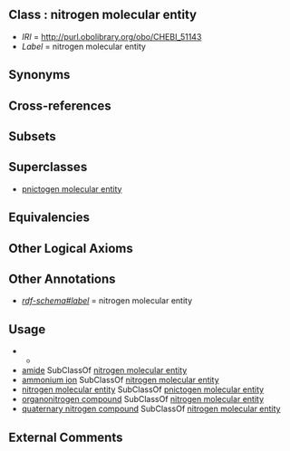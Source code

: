 
## Class : nitrogen molecular entity

 * *IRI* = http://purl.obolibrary.org/obo/CHEBI_51143
 * *Label* = nitrogen molecular entity

## Synonyms


## Cross-references


## Subsets


## Superclasses

 * [pnictogen molecular entity](../../CHEBI/02/CHEBI_33302.md)

## Equivalencies


## Other Logical Axioms


## Other Annotations

 * *[rdf-schema#label](../../el/rdf-schema#label.md)* = nitrogen molecular entity

## Usage

 * -
 * [amide](../../CHEBI/88/CHEBI_32988.md) SubClassOf [nitrogen molecular entity](../../CHEBI/43/CHEBI_51143.md)
 * [ammonium ion](../../CHEBI/74/CHEBI_35274.md) SubClassOf [nitrogen molecular entity](../../CHEBI/43/CHEBI_51143.md)
 * [nitrogen molecular entity](../../CHEBI/43/CHEBI_51143.md) SubClassOf [pnictogen molecular entity](../../CHEBI/02/CHEBI_33302.md)
 * [organonitrogen compound](../../CHEBI/52/CHEBI_35352.md) SubClassOf [nitrogen molecular entity](../../CHEBI/43/CHEBI_51143.md)
 * [quaternary nitrogen compound](../../CHEBI/69/CHEBI_26469.md) SubClassOf [nitrogen molecular entity](../../CHEBI/43/CHEBI_51143.md)

## External Comments

